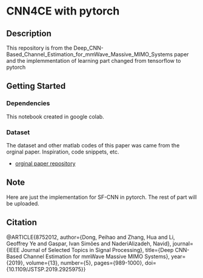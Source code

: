 # CNN4CE with pytorch

## Description

This repository is from the Deep_CNN-Based_Channel_Estimation_for_mmWave_Massive_MIMO_Systems paper and the implemmentation of learning part changed from tensorflow to pytorch

## Getting Started

### Dependencies
This notebook created in google colab.

### Dataset

The dataset and other matlab codes of this paper was came from the orginal paper. 
Inspiration, code snippets, etc.
* [orginal paper repository](https://github.com/phdong21/CNN4CE)
## Note
Here are just the implementation for SF-CNN in pytorch. The rest of part will be uploaded.

## Citation
@ARTICLE{8752012,
  author={Dong, Peihao and Zhang, Hua and Li, Geoffrey Ye and Gaspar, Ivan Simões and NaderiAlizadeh, Navid},
  journal={IEEE Journal of Selected Topics in Signal Processing}, 
  title={Deep CNN-Based Channel Estimation for mmWave Massive MIMO Systems}, 
  year={2019},
  volume={13},
  number={5},
  pages={989-1000},
  doi={10.1109/JSTSP.2019.2925975}}
